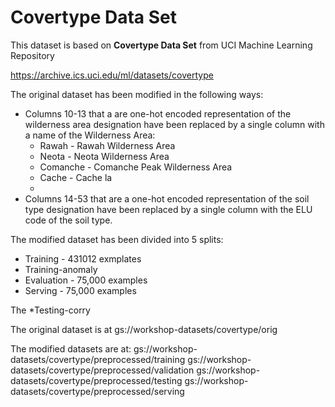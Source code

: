 # Covertype Data Set

This dataset is based on **Covertype Data Set** from UCI Machine Learning Repository

https://archive.ics.uci.edu/ml/datasets/covertype

The original dataset has been modified in the following ways:

- Columns 10-13 that a are one-hot encoded representation of the wilderness area designation have been replaced by a single column with a name of the Wilderness Area:
    - Rawah - Rawah Wilderness Area
    - Neota - Neota Wilderness Area
    - Comanche - Comanche Peak Wilderness Area
    - Cache - Cache la 
    - 
- Columns 14-53 that are a one-hot encoded representation of the soil type designation have been replaced by a single column with the ELU code of the soil type.



The modified dataset has been divided into 5 splits: 
- Training - 431012 exmplates
- Training-anomaly
- Evaluation -  75,000 examples
- Serving - 75,000 examples

The *Testing-corry


The original dataset is at
gs://workshop-datasets/covertype/orig

The modified datasets are at:
gs://workshop-datasets/covertype/preprocessed/training
gs://workshop-datasets/covertype/preprocessed/validation
gs://workshop-datasets/covertype/preprocessed/testing
gs://workshop-datasets/covertype/preprocessed/serving

